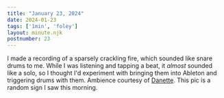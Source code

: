 ```yaml
---
title: "January 23, 2024"
date: 2024-01-23
tags: ['1min', 'foley']
layout: minute.njk
postnumber: 23
---
```



I made a recording of a sparsely crackling fire, which sounded like snare drums to me. While I was listening and tapping a beat, it *almost* sounded like a solo, so I thought I'd experiment with bringing them into Ableton and triggering drums with them.  Ambience courtesy of [Danette](https://www.danettedavis.com/). This pic is a random sign I saw this morning. 




